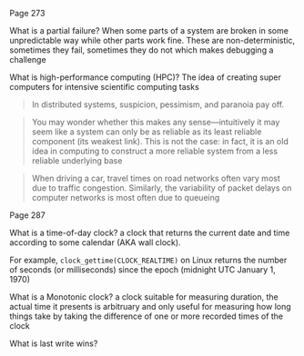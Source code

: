 Page 273

What is a partial failure?
When some parts of a system are broken in some unpredictable way while other parts work fine. These are non-deterministic, sometimes they fail, sometimes they do not which makes debugging a challenge

What is high-performance computing (HPC)?
The idea of creating super computers for intensive scientific computing tasks

>In distributed systems, suspicion, pessimism, and paranoia pay off.

>You may wonder whether this makes any sense—intuitively it may seem like a system can only be as reliable as its least reliable component (its weakest link). This is not the case: in fact, it is an old idea in computing to construct a more reliable system from a less reliable underlying base

>When driving a car, travel times on road networks often vary most due to traffic congestion. Similarly, the variability of packet delays on computer networks is most often due to queueing

Page 287

What is a time-of-day clock?
a clock that returns the current date and time according to some calendar (AKA wall clock). 

For example, `clock_gettime(CLOCK_REALTIME)` on Linux returns the number of seconds (or milliseconds) since the epoch (midnight UTC January 1, 1970)

What is a Monotonic clock?
a clock suitable for measuring duration, the actual time it presents is arbitruary and only useful for measuring how long things take by taking the difference of one or more recorded times of the clock

What is last write wins?
